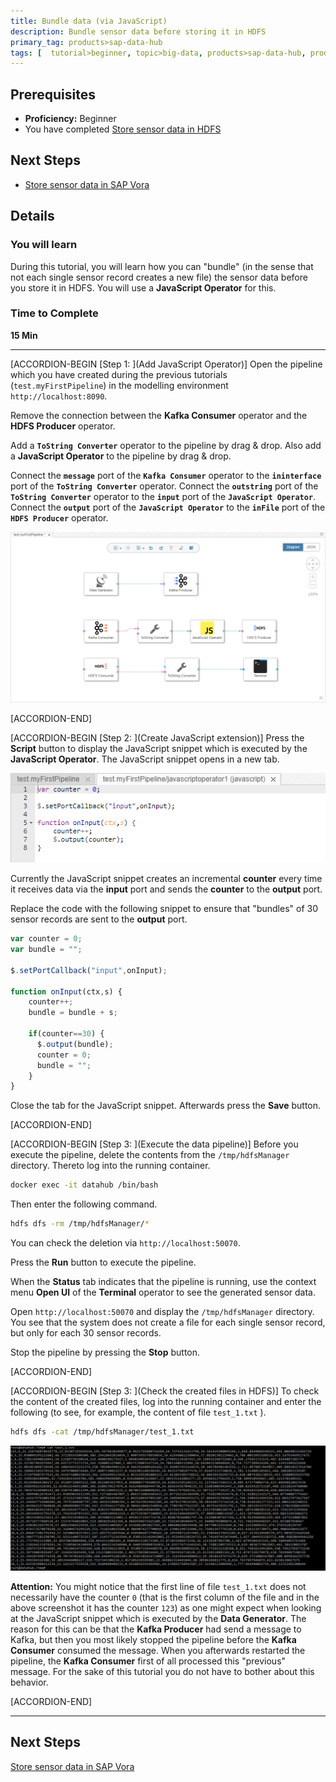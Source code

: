 ```yaml
---
title: Bundle data (via JavaScript)
description: Bundle sensor data before storing it in HDFS
primary_tag: products>sap-data-hub
tags: [  tutorial>beginner, topic>big-data, products>sap-data-hub, products>sap-vora ]
---
```


## Prerequisites  
 - **Proficiency:** Beginner
 - You have completed [Store sensor data in HDFS](https://www.sap.com/developer/tutorials/datahub-pipelines-storeinhdfs.html)

## Next Steps
- [Store sensor data in SAP Vora](https://www.sap.com/developer/tutorials/datahub-pipelines-storeinvora.html)

## Details
### You will learn  
During this tutorial, you will learn how you can "bundle" (in the sense that not each single sensor record creates a new file) the sensor data before you store it in HDFS. You will use a **JavaScript Operator** for this.

### Time to Complete
**15 Min**

---

[ACCORDION-BEGIN [Step 1: ](Add JavaScript Operator)]
Open the pipeline which you have created during the previous tutorials (`test.myFirstPipeline`) in the modelling environment `http://localhost:8090`.

Remove the connection between the **Kafka Consumer** operator and the **HDFS Producer** operator.

Add a **`ToString Converter`** operator to the pipeline by drag & drop. Also add a **JavaScript Operator** to the pipeline by drag & drop.

Connect the **`message`** port of the **`Kafka Consumer`** operator to the **`ininterface`** port of the **`ToString Converter`** operator.
Connect the **`outstring`** port of the **`ToString Converter`** operator to the **`input`** port of the **`JavaScript Operator`**.
Connect the **`output`** port of the **`JavaScript Operator`** to the **`inFile`** port of the **`HDFS Producer`** operator.

![picture_01](./datahub-pipelines-bundledata_01.png)  

[ACCORDION-END]

[ACCORDION-BEGIN [Step 2: ](Create JavaScript extension)]
Press the **Script** button to display the JavaScript snippet which is executed by the **JavaScript Operator**. The JavaScript snippet opens in a new tab.

![picture_02](./datahub-pipelines-bundledata_02.png)  

Currently the JavaScript snippet creates an incremental **counter** every time it receives data via the **input** port and sends the **counter** to the **output** port.

Replace the code with the following snippet to ensure that "bundles" of 30 sensor records are sent to the **output** port.

```javascript
var counter = 0;
var bundle = "";

$.setPortCallback("input",onInput);

function onInput(ctx,s) {
    counter++;
    bundle = bundle + s;

    if(counter==30) {
      $.output(bundle);
      counter = 0;
      bundle = "";
    }
}
```

Close the tab for the JavaScript snippet. Afterwards press the **Save** button.

[ACCORDION-END]

[ACCORDION-BEGIN [Step 3: ](Execute the data pipeline)]
Before you execute the pipeline, delete the contents from the `/tmp/hdfsManager` directory. Thereto log into the running container.

```sh
docker exec -it datahub /bin/bash
```

Then enter the following command.

```sh
hdfs dfs -rm /tmp/hdfsManager/*
```

You can check the deletion via `http://localhost:50070`.

Press the **Run** button to execute the pipeline.

When the **Status** tab indicates that the pipeline is running, use the context menu **Open UI** of the **Terminal** operator to see the generated sensor data.

Open `http://localhost:50070` and display the `/tmp/hdfsManager` directory. You see that the system does not create a file for each single sensor record, but only for each 30 sensor records.

Stop the pipeline by pressing the **Stop** button.

[ACCORDION-END]

[ACCORDION-BEGIN [Step 3: ](Check the created files in HDFS)]
To check the content of the created files, log into the running container and enter the following (to see, for example, the content of file `test_1.txt` ).

```sh
hdfs dfs -cat /tmp/hdfsManager/test_1.txt
```

![picture_03](./datahub-pipelines-bundledata_03.png)  

**Attention:** You might notice that the first line of file `test_1.txt` does not necessarily have the counter `0` (that is the first column of the file and in the above screenshot it has the counter `123`) as one might expect when looking at the JavaScript snippet which is executed by the **Data Generator**. The reason for this can be that the **Kafka Producer** had send a message to Kafka, but then you most likely stopped the pipeline before the **Kafka Consumer** consumed the message. When you afterwards restarted the pipeline, the **Kafka Consumer** first of all processed this "previous" message. For the sake of this tutorial you do not have to bother about this behavior.

[ACCORDION-END]

---

## Next Steps
[Store sensor data in SAP Vora](https://www.sap.com/developer/tutorials/datahub-pipelines-storeinvora.html)
